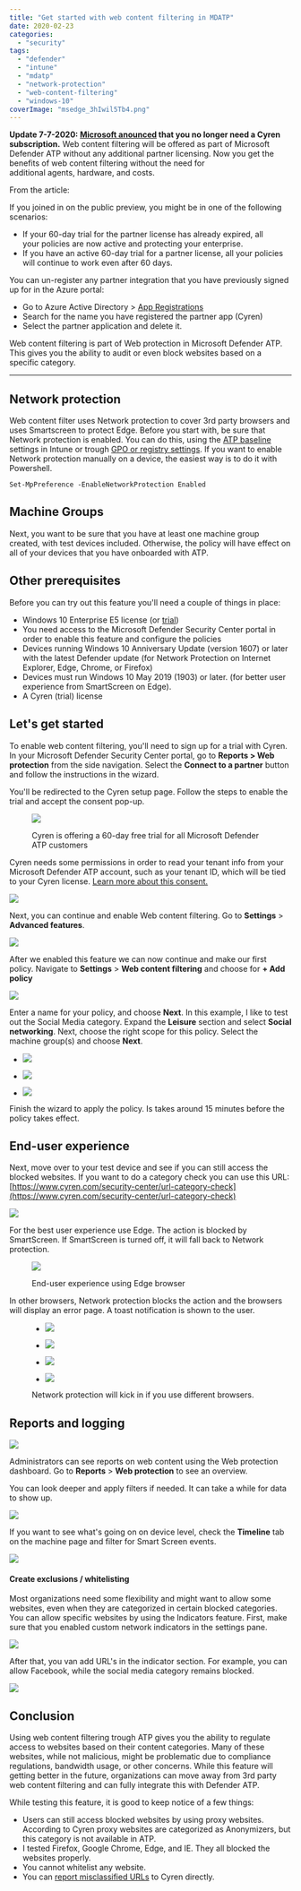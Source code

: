 ```yaml
---
title: "Get started with web content filtering in MDATP"
date: 2020-02-23
categories: 
  - "security"
tags: 
  - "defender"
  - "intune"
  - "mdatp"
  - "network-protection"
  - "web-content-filtering"
  - "windows-10"
coverImage: "msedge_3hIwil5Tb4.png"
---
```


**Update 7-7-2020: [Microsoft anounced](https://techcommunity.microsoft.com/t5/microsoft-defender-atp/an-update-on-web-content-filtering/ba-p/1505445#.XwNfwYSQZOc.linkedin) that you no longer need a Cyren subscription.** Web content filtering will be offered as part of Microsoft Defender ATP without any additional partner licensing. Now you get the benefits of web content filtering without the need for additional agents, hardware, and costs.  

From the article:

If you joined in on the public preview, you might be in one of the following scenarios: 

- If your 60-day trial for the partner license has already expired, all your policies are now active and protecting your enterprise.  
- If you have an active 60-day trial for a partner license, all your policies will continue to work even after 60 days.  

You can un-register any partner integration that you have previously signed up for in the Azure portal: 

- Go to Azure Active Directory > [App Registrations](https://portal.azure.com/#blade/Microsoft_AAD_IAM/ActiveDirectoryMenuBlade/RegisteredApps) 
- Search for the name you have registered the partner app (Cyren)  
- Select the partner application and delete it. 

Web content filtering is part of Web protection in Microsoft Defender ATP. This gives you the ability to audit or even block websites based on a specific category.

* * *

## Network protection

Web content filter uses Network protection to cover 3rd party browsers and uses Smartscreen to protect Edge. Before you start with, be sure that Network protection is enabled. You can do this, using the [ATP baseline](https://docs.microsoft.com/en-us/intune/protect/security-baseline-settings-defender-atp) settings in Intune or trough [GPO or registry settings](https://docs.microsoft.com/en-us/windows/security/threat-protection/microsoft-defender-atp/enable-network-protection). If you want to enable Network protection manually on a device, the easiest way is to do it with Powershell.

```
Set-MpPreference -EnableNetworkProtection Enabled
```

## Machine Groups

Next, you want to be sure that you have at least one machine group created, with test devices included. Otherwise, the policy will have effect on all of your devices that you have onboarded with ATP.

## Other prerequisites

Before you can try out this feature you'll need a couple of things in place:

- Windows 10 Enterprise E5 license (or [trial](https://www.microsoft.com/microsoft-365/windows/microsoft-defender-atp?ocid=docs-wdatp-main-abovefoldlink&rtc=1))
- You need access to the Microsoft Defender Security Center portal in order to enable this feature and configure the policies
- Devices running Windows 10 Anniversary Update (version 1607) or later with the latest Defender update (for Network Protection on Internet Explorer, Edge, Chrome, or Firefox)
- Devices must run Windows 10 May 2019 (1903) or later. (for better user experience from SmartScreen on Edge).
- A Cyren (trial) license

## Let's get started

To enable web content filtering, you'll need to sign up for a trial with Cyren. In your Microsoft Defender Security Center portal, go to **Reports > Web protection** from the side navigation. Select the **Connect to a partner** button and follow the instructions in the wizard.

You'll be redirected to the Cyren setup page. Follow the steps to enable the trial and accept the consent pop-up.

<figure>

![](/assets/images/image-10.png)

<figcaption>

Cyren is offering a 60-day free trial for all Microsoft Defender ATP customers

</figcaption>

</figure>

Cyren needs some permissions in order to read your tenant info from your Microsoft Defender ATP account, such as your tenant ID, which will be tied to your Cyren license. [Learn more about this consent.](https://docs.microsoft.com/en-us/windows/security/threat-protection/microsoft-defender-atp/web-content-filtering#cyren-permissions)

![](/assets/images/image-11.png)

Next, you can continue and enable Web content filtering. Go to **Settings** > **Advanced features**.

![](/assets/images/msedge_g5dEjEVu1q.png)

After we enabled this feature we can now continue and make our first policy. Navigate to **Settings** \> **Web content filtering** and choose for **\+ Add policy**

![](/assets/images/msedge_36ALa9vIGN.png)

Enter a name for your policy, and choose **Next**. In this example, I like to test out the Social Media category. Expand the **Leisure** section and select **Social networking**. Next, choose the right scope for this policy. Select the machine group(s) and choose **Next**.

- ![](/assets/images/image-12-738x1024.png)
    
- ![](/assets/images/msedge_jbxZBkqkiB-738x1024.png)
    
- ![](/assets/images/msedge_JeADEbM5do-738x1024.png)
    

Finish the wizard to apply the policy. Is takes around 15 minutes before the policy takes effect.

## End-user experience

Next, move over to your test device and see if you can still access the blocked websites. If you want to do a category check you can use this URL: [https://www.cyren.com/security-center/url-category-check](https://www.cyren.com/security-center/url-category-check)

![](/assets/images/image-13.png)

For the best user experience use Edge. The action is blocked by SmartScreen. If SmartScreen is turned off, it will fall back to Network protection.

<figure>

![](/assets/images/mstsc_F2AuGEGU68.png)

<figcaption>

End-user experience using Edge browser

</figcaption>

</figure>

In other browsers, Network protection blocks the action and the browsers will display an error page. A toast notification is shown to the user.

<figure>

- ![](/assets/images/mstsc_fQoZBusag3-1024x524.png)
    
- ![](/assets/images/mstsc_ir9cqvMPOT-1024x532.png)
    
- ![](/assets/images/mstsc_e7KschVqdA-1024x455.png)
    
- ![](/assets/images/mstsc_QVUx4TiZI5-cropped.png)
    

<figcaption>

Network protection will kick in if you use different browsers.

</figcaption>

</figure>

## Reports and logging

![](/assets/images/image-15-575x1024.png)

Administrators can see reports on web content using the Web protection dashboard. Go to **Reports** > **Web protection** to see an overview.

You can look deeper and apply filters if needed. It can take a while for data to show up.

![](/assets/images/image-16.png)

If you want to see what's going on on device level, check the **Timeline** tab on the machine page and filter for Smart Screen events.

![](/assets/images/image-17.png)

#### Create exclusions / whitelisting

Most organizations need some flexibility and might want to allow some websites, even when they are categorized in certain blocked categories. You can allow specific websites by using the Indicators feature. First, make sure that you enabled custom network indicators in the settings pane.

![](/assets/images/561-09-08-2020.png)

After that, you van add URL's in the indicator section. For example, you can allow Facebook, while the social media category remains blocked.

![](/assets/images/image-7.png)

## Conclusion

Using web content filtering trough ATP gives you the ability to regulate access to websites based on their content categories. Many of these websites, while not malicious, might be problematic due to compliance regulations, bandwidth usage, or other concerns. While this feature will getting better in the future, organizations can move away from 3rd party web content filtering and can fully integrate this with Defender ATP.

While testing this feature, it is good to keep notice of a few things:

- Users can still access blocked websites by using proxy websites. According to Cyren proxy websites are categorized as Anonymizers, but this category is not available in ATP.
- I tested Firefox, Google Chrome, Edge, and IE. They all blocked the websites properly.
- You cannot whitelist any website.
- You can [report misclassified URLs](https://www.cyren.com/security-center/url-category-check) to Cyren directly.
